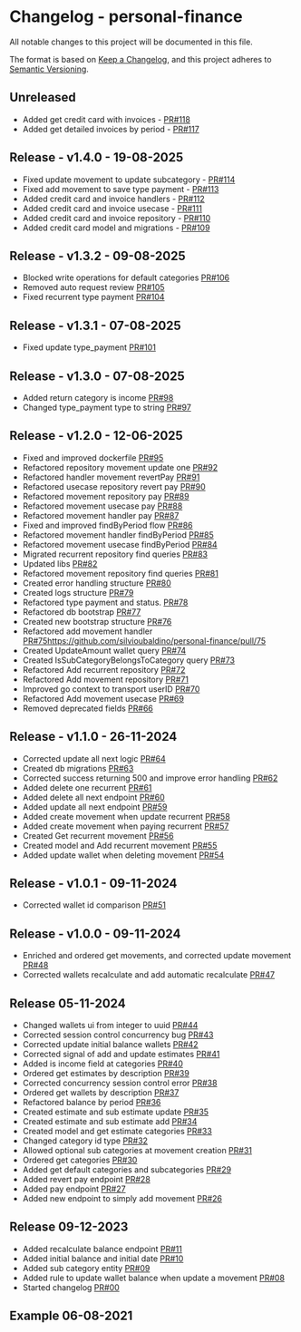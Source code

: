 
# Changelog - personal-finance

All notable changes to this project will be documented in this file.

The format is based on [Keep a Changelog](https://keepachangelog.com/en/1.0.0/), and this project adheres
to [Semantic Versioning](https://semver.org/spec/v2.0.0.html).

## Unreleased

- Added get credit card with invoices - [PR#118](https://github.com/silvioubaldino/personal-finance/pull/118)
- Added get detailed invoices by period - [PR#117](https://github.com/silvioubaldino/personal-finance/pull/117)

## Release - v1.4.0 - 19-08-2025

- Fixed update movement to update subcategory - [PR#114](https://github.com/silvioubaldino/personal-finance/pull/114)
- Fixed add movement to save type payment - [PR#113](https://github.com/silvioubaldino/personal-finance/pull/113)
- Added credit card and invoice handlers - [PR#112](https://github.com/silvioubaldino/personal-finance/pull/112)
- Added credit card and invoice usecase - [PR#111](https://github.com/silvioubaldino/personal-finance/pull/111)
- Added credit card and invoice repository - [PR#110](https://github.com/silvioubaldino/personal-finance/pull/110)
- Added credit card model and migrations - [PR#109](https://github.com/silvioubaldino/personal-finance/pull/109)

## Release - v1.3.2 - 09-08-2025

- Blocked write operations for default categories [PR#106](https://github.com/silvioubaldino/personal-finance/pull/106)
- Removed auto request review [PR#105](https://github.com/silvioubaldino/personal-finance/pull/105)
- Fixed recurrent type payment [PR#104](https://github.com/silvioubaldino/personal-finance/pull/104)

## Release - v1.3.1 - 07-08-2025

- Fixed update type_payment [PR#101](https://github.com/silvioubaldino/personal-finance/pull/101)

## Release - v1.3.0 - 07-08-2025

- Added return category is income [PR#98](https://github.com/silvioubaldino/personal-finance/pull/98)
- Changed type_payment type to string [PR#97](https://github.com/silvioubaldino/personal-finance/pull/97)

## Release - v1.2.0 - 12-06-2025

- Fixed and improved dockerfile [PR#95](https://github.com/silvioubaldino/personal-finance/pull/95)
- Refactored repository movement update one [PR#92](https://github.com/silvioubaldino/personal-finance/pull/92)
- Refactored handler movement revertPay [PR#91](https://github.com/silvioubaldino/personal-finance/pull/91)
- Refactored usecase repository revert pay [PR#90](https://github.com/silvioubaldino/personal-finance/pull/90)
- Refactored movement repository pay [PR#89](https://github.com/silvioubaldino/personal-finance/pull/89)
- Refactored movement usecase pay [PR#88](https://github.com/silvioubaldino/personal-finance/pull/88)
- Refactored movement handler pay [PR#87](https://github.com/silvioubaldino/personal-finance/pull/87)
- Fixed and improved findByPeriod flow [PR#86](https://github.com/silvioubaldino/personal-finance/pull/86)
- Refactored movement handler findByPeriod [PR#85](https://github.com/silvioubaldino/personal-finance/pull/85)
- Refactored movement usecase findByPeriod [PR#84](https://github.com/silvioubaldino/personal-finance/pull/84)
- Migrated recurrent repository find queries [PR#83](https://github.com/silvioubaldino/personal-finance/pull/83)
- Updated libs [PR#82](https://github.com/silvioubaldino/personal-finance/pull/82)
- Refactored movement repository find queries [PR#81](https://github.com/silvioubaldino/personal-finance/pull/81)
- Created error handling structure [PR#80](https://github.com/silvioubaldino/personal-finance/pull/80)
- Created logs structure [PR#79](https://github.com/silvioubaldino/personal-finance/pull/79)
- Refactored type payment and status. [PR#78](https://github.com/silvioubaldino/personal-finance/pull/78)
- Refactored db bootstrap [PR#77](https://github.com/silvioubaldino/personal-finance/pull/77)
- Created new bootstrap structure [PR#76](https://github.com/silvioubaldino/personal-finance/pull/76)
- Refactored add movement handler [PR#75]()https://github.com/silvioubaldino/personal-finance/pull/75
- Created UpdateAmount wallet query [PR#74](https://github.com/silvioubaldino/personal-finance/pull/74)
- Created IsSubCategoryBelongsToCategory query [PR#73](https://github.com/silvioubaldino/personal-finance/pull/73)
- Refactored Add recurrent repository [PR#72](https://github.com/silvioubaldino/personal-finance/pull/72)
- Refactored Add movement repository [PR#71](https://github.com/silvioubaldino/personal-finance/pull/71)
- Improved go context to transport userID [PR#70](https://github.com/silvioubaldino/personal-finance/pull/70)
- Refactored Add movement usecase [PR#69](https://github.com/silvioubaldino/personal-finance/pull/69)
- Removed deprecated fields [PR#66](https://github.com/silvioubaldino/personal-finance/pull/66)

## Release - v1.1.0 - 26-11-2024

- Corrected update all next logic [PR#64](https://github.com/silvioubaldino/personal-finance/pull/64) 
- Created db migrations [PR#63](https://github.com/silvioubaldino/personal-finance/pull/63)
- Corrected success returning 500 and improve error handling [PR#62](https://github.com/silvioubaldino/personal-finance/pull/62)
- Added delete one recurrent [PR#61](https://github.com/silvioubaldino/personal-finance/pull/61)
- Added delete all next endpoint [PR#60](https://github.com/silvioubaldino/personal-finance/pull/60)
- Added update all next endpoint [PR#59](https://github.com/silvioubaldino/personal-finance/pull/59)
- Added create movement when update recurrent [PR#58](https://github.com/silvioubaldino/personal-finance/pull/58)
- Added create movement when paying recurrent [PR#57](https://github.com/silvioubaldino/personal-finance/pull/57)
- Created Get recurrent movement [PR#56](https://github.com/silvioubaldino/personal-finance/pull/56)
- Created model and Add recurrent movement [PR#55](https://github.com/silvioubaldino/personal-finance/pull/55)
- Added update wallet when deleting movement [PR#54](https://github.com/silvioubaldino/personal-finance/pull/54)

## Release - v1.0.1 - 09-11-2024

- Corrected wallet id comparison [PR#51](https://github.com/silvioubaldino/personal-finance/pull/51)

## Release - v1.0.0 - 09-11-2024

- Enriched and ordered get movements, and corrected update movement [PR#48](https://github.com/silvioubaldino/personal-finance/pull/48)
- Corrected wallets recalculate and add automatic recalculate [PR#47](https://github.com/silvioubaldino/personal-finance/pull/47)

## Release 05-11-2024

- Changed wallets ui from integer to uuid [PR#44](https://github.com/silvioubaldino/personal-finance/pull/44)
- Corrected session control concurrency bug [PR#43](https://github.com/silvioubaldino/personal-finance/pull/43)
- Corrected update initial balance wallets [PR#42](https://github.com/silvioubaldino/personal-finance/pull/42)
- Corrected signal of add and update estimates [PR#41](https://github.com/silvioubaldino/personal-finance/pull/41)
- Added is income field at categories [PR#40](https://github.com/silvioubaldino/personal-finance/pull/40)
- Ordered get estimates by description [PR#39](https://github.com/silvioubaldino/personal-finance/pull/39)
- Corrected concurrency session control error [PR#38](https://github.com/silvioubaldino/personal-finance/pull/38)
- Ordered get wallets by description [PR#37](https://github.com/silvioubaldino/personal-finance/pull/37)
- Refactored balance by period [PR#36](https://github.com/silvioubaldino/personal-finance/pull/36)
- Created estimate and sub estimate update [PR#35](https://github.com/silvioubaldino/personal-finance/pull/35)
- Created estimate and sub estimate add [PR#34](https://github.com/silvioubaldino/personal-finance/pull/34)
- Created model and get estimate categories [PR#33](https://github.com/silvioubaldino/personal-finance/pull/33)
- Changed category id type [PR#32](https://github.com/silvioubaldino/personal-finance/pull/32)
- Allowed optional sub categories at movement creation [PR#31](https://github.com/silvioubaldino/personal-finance/pull/31)
- Ordered get categories [PR#30](https://github.com/silvioubaldino/personal-finance/pull/30)
- Added get default categories and subcategories [PR#29](https://github.com/silvioubaldino/personal-finance/pull/29)
- Added revert pay endpoint [PR#28](https://github.com/silvioubaldino/personal-finance/pull/28)
- Added pay endpoint [PR#27](https://github.com/silvioubaldino/personal-finance/pull/27)
- Added new endpoint to simply add movement [PR#26](https://github.com/silvioubaldino/personal-finance/pull/26)

## Release 09-12-2023

- Added recalculate balance endpoint [PR#11](https://github.com/silvioubaldino/personal-finance/pull/11)
- Added initial balance and initial date [PR#10](https://github.com/silvioubaldino/personal-finance/pull/10)
- Added sub category entity [PR#09](https://github.com/silvioubaldino/personal-finance/pull/9)
- Added rule to update wallet balance when update a movement [PR#08](https://github.com/silvioubaldino/personal-finance/pull/8)
- Started changelog [PR#00]()

## Example 06-08-2021
